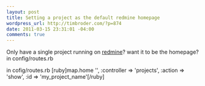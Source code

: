 ```yaml
--- 
layout: post
title: Setting a project as the default redmine homepage
wordpress_url: http://timbroder.com/?p=874
date: 2011-03-15 23:31:01 -04:00
comments: true
---
```

Only have a single project running on <a href="http://www.redmine.org/" target="_blank">redmine</a>? want it to be the homepage?
in config/routes.rb


in cofig/routes.rb
[ruby]map.home '', :controller =&gt; 'projects', :action =&gt; 'show', :id =&gt; 'my_project_name'[/ruby]
